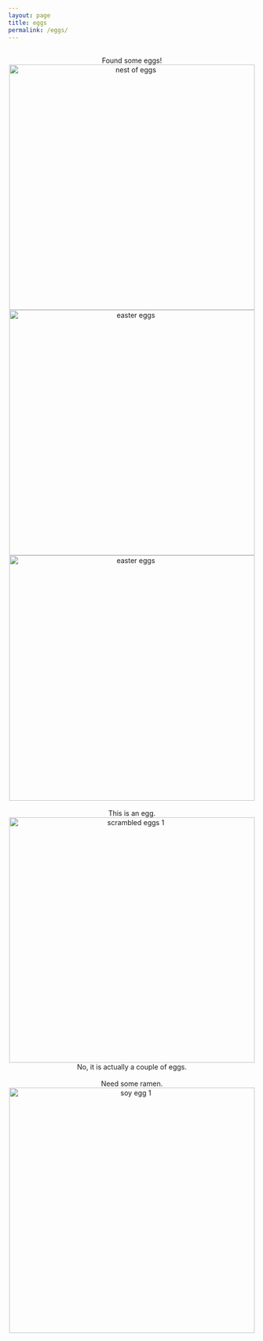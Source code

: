 ```yaml
---
layout: page
title: eggs
permalink: /eggs/
---
```


<br/>
<center>Found some eggs!</center>
<center><img src="{{site.baseurl}}/assets/images/eggs/hidden-eggs-1.jpg" alt="nest of eggs" width="500"/></center>
<center><img src="{{site.baseurl}}/assets/images/eggs/easter-eggs-1.jpg" alt="easter eggs" width="500"/><img src="{{site.baseurl}}/assets/images/eggs/easter-eggs-2.jpg" alt="easter eggs" width="500"/></center>

<br/>
<center>This is an egg.</center>
<center><img src="{{site.baseurl}}/assets/images/eggs/scrambled-eggs-1.jpg" alt="scrambled eggs 1" width="500"/></center>
<center>No, it is actually a couple of eggs.</center>

<br/>
<center> Need some ramen.</center>
<center><img src="{{site.baseurl}}/assets/images/eggs/soy-eggs-1.jpg" alt="soy egg 1" width="500"/></center>
